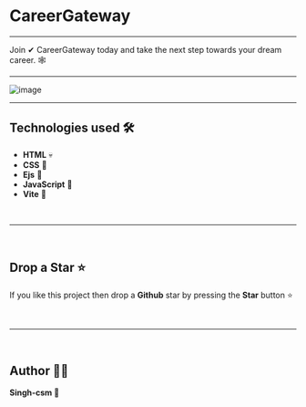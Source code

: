 # CareerGateway
---
Join ✔ CareerGateway today and take the next step towards your dream career. 🕸

---

![image](https://github.com/Singh-csm/CareerGateway/assets/118621709/f42bee7f-edcc-455c-9598-32b8eb998116)


---

## Technologies used 🛠️

- **HTML** 💀
- **CSS** 🌈
- **Ejs** 🎦
- **JavaScript** 🧠
- **Vite** 🤷

<br/>

---

<br/>

## Drop a Star ⭐

If you like this project then drop a **Github** star by pressing the **Star** button ⭐

<br>

---

<br>

## Author 👨‍💻

**Singh-csm 💚**
